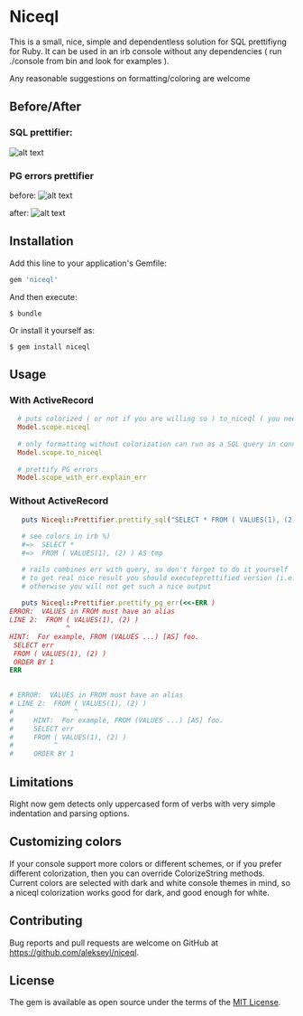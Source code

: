 # Niceql

This is a small, nice, simple and dependentless solution for SQL prettifiyng for Ruby. 
It can be used in an irb console without any dependencies ( run ./console from bin and look for examples ).

Any reasonable suggestions on formatting/coloring are welcome

## Before/After 
### SQL prettifier: 
![alt text](https://github.com/alekseyl/niceql/raw/master/to_niceql.png "To_niceql")

### PG errors prettifier 

before: 
![alt text](https://github.com/alekseyl/niceql/raw/master/err_was.png "To_niceql")

after:
![alt text](https://github.com/alekseyl/niceql/raw/master/err_now.png "To_niceql")


## Installation

Add this line to your application's Gemfile:

```ruby
gem 'niceql'
```

And then execute:

    $ bundle

Or install it yourself as:

    $ gem install niceql

## Usage

### With ActiveRecord

```ruby
  # puts colorized ( or not if you are willing so ) to_niceql ( you need to call puts otherwise to_niceql looks ugly  )
  Model.scope.niceql
  
  # only formatting without colorization can run as a SQL query in connection.execute  
  Model.scope.to_niceql
  
  # prettify PG errors 
  Model.scope_with_err.explain_err 
```

### Without ActiveRecord

```ruby
   puts Niceql::Prettifier.prettify_sql("SELECT * FROM ( VALUES(1), (2) ) AS tmp")
   
   # see colors in irb %) 
   #=>  SELECT * 
   #=>  FROM ( VALUES(1), (2) ) AS tmp

   # rails combines err with query, so don't forget to do it yourself 
   # to get real nice result you should executeprettified version (i.e. execute( prettified_sql ) !) of query on your DB! 
   # otherwise you will not get such a nice output
   
   puts Niceql::Prettifier.prettify_pg_err(<<-ERR )
ERROR:  VALUES in FROM must have an alias
LINE 2:  FROM ( VALUES(1), (2) )
              ^
HINT:  For example, FROM (VALUES ...) [AS] foo.
 SELECT err 
 FROM ( VALUES(1), (2) )
 ORDER BY 1
ERR
   

# ERROR:  VALUES in FROM must have an alias
# LINE 2:  FROM ( VALUES(1), (2) )
#               ^
#     HINT:  For example, FROM (VALUES ...) [AS] foo.
#     SELECT err
#     FROM ( VALUES(1), (2) )
#          ^
#     ORDER BY 1

```
## Limitations

Right now gem detects only uppercased form of verbs with very simple indentation and parsing options. 

## Customizing colors
If your console support more colors or different schemes, or if you prefer different colorization, then you can override ColorizeString methods. Current colors are selected with dark and white console themes in mind, so a niceql colorization works good for dark, and good enough for white.

## Contributing

Bug reports and pull requests are welcome on GitHub at https://github.com/alekseyl/niceql.

## License

The gem is available as open source under the terms of the [MIT License](http://opensource.org/licenses/MIT).

